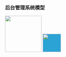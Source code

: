 <h3>后台管理系统模型</h3>

<p align="left">
  <img width="120px" src="https://laravel.com/assets/img/components/logo-laravel.svg">
  <img width="60px" style="background-color:#2ba3d4" src="http://www.getuikit.net/docs/images/logo_uikit_large.svg">
</p>



